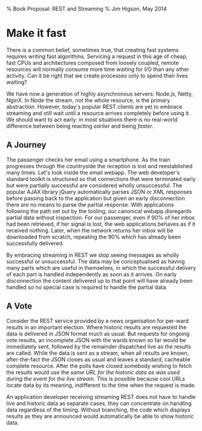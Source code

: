 % Book Proposal: REST and Streaming
% Jim Higson, May 2014

Make it fast
============

There is a common belief, sometimes true, that creating fast systems requires writing fast algorithms.
Servicing a request in this age of cheap, fast CPUs and architectures composed from loosely coupled, remote 
resources will normally consume more time waiting for I/O than any other activity.
Can it be right that we create processes only to spend their lives waiting?

We have now a generation of highly asynchronous servers: Node.js, Netty, NginX. In Node the stream,
not the whole resource, is the primary abstraction. However, today's popular REST clients
are yet to embrace streaming and still wait until a resource arrives completely
before using it. We should want to act early: in most situations there is no real-world difference
between being reacting *earlier* and being *faster*.

A Journey
------

The passenger checks her email using a smartphone. As the train progresses
through the countryside the reception is lost and reestablished many times.
Let's look inside the email webapp. 
The web developer's standard toolkit is structured so that
connections that were terminated early but were partially successful are considered wholly
unsuccessful. The
popular AJAX library jQuery automatically parses JSON or XML responses
before passing back to the application but given an early disconnection
there are no means to parse the partial response. 
With applications following the path set out by the tooling,
our canonical webapp disregards partial
data without inspection. For our passenger, even if
90% of her inbox had been retrieved, if her signal is lost, the
web applications behaves as if it received nothing.
Later, when the network returns her inbox will be downloaded from
scratch, repeating the 90% which has already been successfully delivered.

By embracing streaming in REST we
stop seeing messages as wholly successful or unsuccessful.
The data may be conceptualised as having many parts which are
useful in themselves, in which the successful delivery of each part is
handled independently as soon as it arrives.
On early disconnection the content
delivered up to that point will have already been handled so no special
case is required to handle the partial data.

A Vote
-------

Consider the REST service provided by a news organisation for per-ward results in
an important election.
Where historic results are requested the data is delivered in JSON format much
as usual. But requests for ongoing vote results, an incomplete JSON with the wards known so far
would be immediately sent, followed by the remainder dispatched
live as the results are called. While the data is sent as a stream,
when all results are known, after-the-fact the
JSON closes as usual and leaves a standard, cacheable complete resource.
After the polls have closed somebody wishing to fetch the results would use the *same URL for the
historic data as was used during the event for the live stream*. This is
possible because cool URLs locate data by its meaning, indifferent to
the time when the request is made.

An application developer receiving streaming REST does not have to handle
live and historic data as separate cases, they can concentrate on
handling data regardless of the timing. Without branching, the code which
displays results as they are announced would automatically be able to
show historic data.
